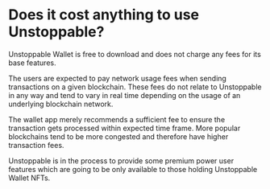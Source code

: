# Does it cost anything to use Unstoppable? 

Unstoppable Wallet is free to download and does not charge any fees for its base features.

The users are expected to pay network usage fees when sending transactions on a given blockchain. These fees do not relate to Unstoppable in any way and tend to vary in real time depending on the usage of an underlying blockchain network. 

The wallet app merely recommends a sufficient fee to ensure the transaction gets processed within expected time frame. More popular blockchains tend to be more congested and therefore have higher transaction fees. 

Unstoppable is in the process to provide some premium power user features which are going to be only available to those holding Unstoppable Wallet NFTs.